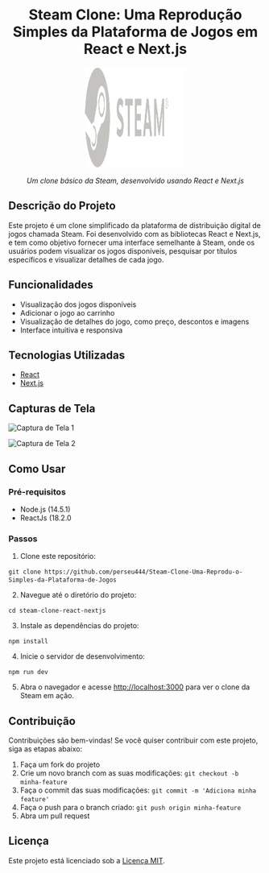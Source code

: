 <h1 align="center">Steam Clone: Uma Reprodução Simples da Plataforma de Jogos em React e Next.js</h1>

<p align="center">
  <img src="public/logo.svg" alt="Steam Clone Logo" width="200" height="200">
</p>

<p align="center">
  <em>Um clone básico da Steam, desenvolvido usando React e Next.js</em>
</p>

<h2>Descrição do Projeto</h2>

<p>Este projeto é um clone simplificado da plataforma de distribuição digital de jogos chamada Steam. Foi desenvolvido com as bibliotecas React e Next.js, e tem como objetivo fornecer uma interface semelhante à Steam, onde os usuários podem visualizar os jogos disponíveis, pesquisar por títulos específicos e visualizar detalhes de cada jogo.</p>

<h2>Funcionalidades</h2>

<ul>
  <li>Visualização dos jogos disponíveis</li>
  <li>Adicionar o jogo ao carrinho</li>
  <li>Visualização de detalhes do jogo, como preço, descontos e imagens</li>
  <li>Interface intuitiva e responsiva</li>
</ul>

<h2>Tecnologias Utilizadas</h2>

<ul>
  <li><a href="https://reactjs.org/">React</a></li>
  <li><a href="https://nextjs.org/">Next.js</a></li>
</ul>

<h2>Capturas de Tela</h2>

<p><img src="screenshot1.png" alt="Captura de Tela 1"></p>
<p><img src="screenshot2.png" alt="Captura de Tela 2"></p>

<h2>Como Usar</h2>

<h3>Pré-requisitos</h3>

<ul>
  <li>Node.js (14.5.1)</li>
  <li>ReactJs (18.2.0
</ul>

<h3>Passos</h3>

<ol>
  <li>Clone este repositório:</li>
</ol>

<pre><code>git clone https://github.com/perseu444/Steam-Clone-Uma-Reprodu-o-Simples-da-Plataforma-de-Jogos</code></pre>

<ol start="2">
  <li>Navegue até o diretório do projeto:</li>
</ol>

<pre><code>cd steam-clone-react-nextjs</code></pre>

<ol start="3">
  <li>Instale as dependências do projeto:</li>
</ol>

<pre><code>npm install</code></pre>

<ol start="4">
  <li>Inicie o servidor de desenvolvimento:</li>
</ol>

<pre><code>npm run dev</code></pre>

<ol start="5">
  <li>Abra o navegador e acesse <a href="http://localhost:3000">http://localhost:3000</a> para ver o clone da Steam em ação.</li>
</ol>

<h2>Contribuição</h2>

<p>Contribuições são bem-vindas! Se você quiser contribuir com este projeto, siga as etapas abaixo:</p>

<ol>
  <li>Faça um fork do projeto</li>
  <li>Crie um novo branch com as suas modificações: <code>git checkout -b minha-feature</code></li>
  <li>Faça o commit das suas modificações: <code>git commit -m 'Adiciona minha feature'</code></li>
  <li>Faça o push para o branch criado: <code>git push origin minha-feature</code></li>
  <li>Abra um pull request</li>
</ol>

<h2>Licença</h2>

<p>Este projeto está licenciado sob a <a href="LICENSE">Licença MIT</a>.</p>
